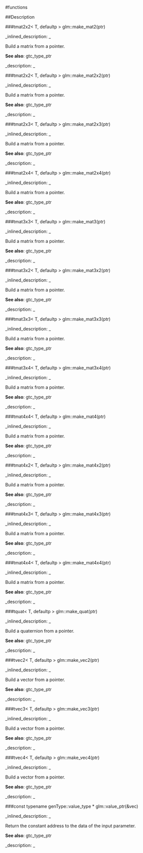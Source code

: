 #functions


<!--
_visible: True_
_advanced: False_
-->

##Description





<!----------------------------------------------------------------------------->

###tmat2x2< T, defaultp > glm::make_mat2(ptr)

<!--
_syntax: glm::make_mat2(ptr)_
_name: glm::make_mat2_
_returns: tmat2x2< T, defaultp >_
_returns_description: _
_parameters: const T *const ptr_
_version_started: 0.10.0_
_version_deprecated: _
_summary: _
_constant: False_
_static: False_
_visible: True_
_advanced: False_
-->

_inlined_description: _

Build a matrix from a pointer.

**See also**: gtc_type_ptr





_description: _







<!----------------------------------------------------------------------------->

###tmat2x2< T, defaultp > glm::make_mat2x2(ptr)

<!--
_syntax: glm::make_mat2x2(ptr)_
_name: glm::make_mat2x2_
_returns: tmat2x2< T, defaultp >_
_returns_description: _
_parameters: const T *const ptr_
_version_started: 0.10.0_
_version_deprecated: _
_summary: _
_constant: False_
_static: False_
_visible: True_
_advanced: False_
-->

_inlined_description: _

Build a matrix from a pointer.

**See also**: gtc_type_ptr





_description: _







<!----------------------------------------------------------------------------->

###tmat2x3< T, defaultp > glm::make_mat2x3(ptr)

<!--
_syntax: glm::make_mat2x3(ptr)_
_name: glm::make_mat2x3_
_returns: tmat2x3< T, defaultp >_
_returns_description: _
_parameters: const T *const ptr_
_version_started: 0.10.0_
_version_deprecated: _
_summary: _
_constant: False_
_static: False_
_visible: True_
_advanced: False_
-->

_inlined_description: _

Build a matrix from a pointer.

**See also**: gtc_type_ptr





_description: _







<!----------------------------------------------------------------------------->

###tmat2x4< T, defaultp > glm::make_mat2x4(ptr)

<!--
_syntax: glm::make_mat2x4(ptr)_
_name: glm::make_mat2x4_
_returns: tmat2x4< T, defaultp >_
_returns_description: _
_parameters: const T *const ptr_
_version_started: 0.10.0_
_version_deprecated: _
_summary: _
_constant: False_
_static: False_
_visible: True_
_advanced: False_
-->

_inlined_description: _

Build a matrix from a pointer.

**See also**: gtc_type_ptr





_description: _







<!----------------------------------------------------------------------------->

###tmat3x3< T, defaultp > glm::make_mat3(ptr)

<!--
_syntax: glm::make_mat3(ptr)_
_name: glm::make_mat3_
_returns: tmat3x3< T, defaultp >_
_returns_description: _
_parameters: const T *const ptr_
_version_started: 0.10.0_
_version_deprecated: _
_summary: _
_constant: False_
_static: False_
_visible: True_
_advanced: False_
-->

_inlined_description: _

Build a matrix from a pointer.

**See also**: gtc_type_ptr





_description: _







<!----------------------------------------------------------------------------->

###tmat3x2< T, defaultp > glm::make_mat3x2(ptr)

<!--
_syntax: glm::make_mat3x2(ptr)_
_name: glm::make_mat3x2_
_returns: tmat3x2< T, defaultp >_
_returns_description: _
_parameters: const T *const ptr_
_version_started: 0.10.0_
_version_deprecated: _
_summary: _
_constant: False_
_static: False_
_visible: True_
_advanced: False_
-->

_inlined_description: _

Build a matrix from a pointer.

**See also**: gtc_type_ptr





_description: _







<!----------------------------------------------------------------------------->

###tmat3x3< T, defaultp > glm::make_mat3x3(ptr)

<!--
_syntax: glm::make_mat3x3(ptr)_
_name: glm::make_mat3x3_
_returns: tmat3x3< T, defaultp >_
_returns_description: _
_parameters: const T *const ptr_
_version_started: 0.10.0_
_version_deprecated: _
_summary: _
_constant: False_
_static: False_
_visible: True_
_advanced: False_
-->

_inlined_description: _

Build a matrix from a pointer.

**See also**: gtc_type_ptr





_description: _







<!----------------------------------------------------------------------------->

###tmat3x4< T, defaultp > glm::make_mat3x4(ptr)

<!--
_syntax: glm::make_mat3x4(ptr)_
_name: glm::make_mat3x4_
_returns: tmat3x4< T, defaultp >_
_returns_description: _
_parameters: const T *const ptr_
_version_started: 0.10.0_
_version_deprecated: _
_summary: _
_constant: False_
_static: False_
_visible: True_
_advanced: False_
-->

_inlined_description: _

Build a matrix from a pointer.

**See also**: gtc_type_ptr





_description: _







<!----------------------------------------------------------------------------->

###tmat4x4< T, defaultp > glm::make_mat4(ptr)

<!--
_syntax: glm::make_mat4(ptr)_
_name: glm::make_mat4_
_returns: tmat4x4< T, defaultp >_
_returns_description: _
_parameters: const T *const ptr_
_version_started: 0.10.0_
_version_deprecated: _
_summary: _
_constant: False_
_static: False_
_visible: True_
_advanced: False_
-->

_inlined_description: _

Build a matrix from a pointer.

**See also**: gtc_type_ptr





_description: _







<!----------------------------------------------------------------------------->

###tmat4x2< T, defaultp > glm::make_mat4x2(ptr)

<!--
_syntax: glm::make_mat4x2(ptr)_
_name: glm::make_mat4x2_
_returns: tmat4x2< T, defaultp >_
_returns_description: _
_parameters: const T *const ptr_
_version_started: 0.10.0_
_version_deprecated: _
_summary: _
_constant: False_
_static: False_
_visible: True_
_advanced: False_
-->

_inlined_description: _

Build a matrix from a pointer.

**See also**: gtc_type_ptr





_description: _







<!----------------------------------------------------------------------------->

###tmat4x3< T, defaultp > glm::make_mat4x3(ptr)

<!--
_syntax: glm::make_mat4x3(ptr)_
_name: glm::make_mat4x3_
_returns: tmat4x3< T, defaultp >_
_returns_description: _
_parameters: const T *const ptr_
_version_started: 0.10.0_
_version_deprecated: _
_summary: _
_constant: False_
_static: False_
_visible: True_
_advanced: False_
-->

_inlined_description: _

Build a matrix from a pointer.

**See also**: gtc_type_ptr





_description: _







<!----------------------------------------------------------------------------->

###tmat4x4< T, defaultp > glm::make_mat4x4(ptr)

<!--
_syntax: glm::make_mat4x4(ptr)_
_name: glm::make_mat4x4_
_returns: tmat4x4< T, defaultp >_
_returns_description: _
_parameters: const T *const ptr_
_version_started: 0.10.0_
_version_deprecated: _
_summary: _
_constant: False_
_static: False_
_visible: True_
_advanced: False_
-->

_inlined_description: _

Build a matrix from a pointer.

**See also**: gtc_type_ptr





_description: _







<!----------------------------------------------------------------------------->

###tquat< T, defaultp > glm::make_quat(ptr)

<!--
_syntax: glm::make_quat(ptr)_
_name: glm::make_quat_
_returns: tquat< T, defaultp >_
_returns_description: _
_parameters: const T *const ptr_
_version_started: 0.10.0_
_version_deprecated: _
_summary: _
_constant: False_
_static: False_
_visible: True_
_advanced: False_
-->

_inlined_description: _

Build a quaternion from a pointer.

**See also**: gtc_type_ptr





_description: _







<!----------------------------------------------------------------------------->

###tvec2< T, defaultp > glm::make_vec2(ptr)

<!--
_syntax: glm::make_vec2(ptr)_
_name: glm::make_vec2_
_returns: tvec2< T, defaultp >_
_returns_description: _
_parameters: const T *const ptr_
_version_started: 0.10.0_
_version_deprecated: _
_summary: _
_constant: False_
_static: False_
_visible: True_
_advanced: False_
-->

_inlined_description: _

Build a vector from a pointer.

**See also**: gtc_type_ptr





_description: _







<!----------------------------------------------------------------------------->

###tvec3< T, defaultp > glm::make_vec3(ptr)

<!--
_syntax: glm::make_vec3(ptr)_
_name: glm::make_vec3_
_returns: tvec3< T, defaultp >_
_returns_description: _
_parameters: const T *const ptr_
_version_started: 0.10.0_
_version_deprecated: _
_summary: _
_constant: False_
_static: False_
_visible: True_
_advanced: False_
-->

_inlined_description: _

Build a vector from a pointer.

**See also**: gtc_type_ptr





_description: _







<!----------------------------------------------------------------------------->

###tvec4< T, defaultp > glm::make_vec4(ptr)

<!--
_syntax: glm::make_vec4(ptr)_
_name: glm::make_vec4_
_returns: tvec4< T, defaultp >_
_returns_description: _
_parameters: const T *const ptr_
_version_started: 0.10.0_
_version_deprecated: _
_summary: _
_constant: False_
_static: False_
_visible: True_
_advanced: False_
-->

_inlined_description: _

Build a vector from a pointer.

**See also**: gtc_type_ptr





_description: _







<!----------------------------------------------------------------------------->

###const typename genType::value_type * glm::value_ptr(&vec)

<!--
_syntax: glm::value_ptr(&vec)_
_name: glm::value_ptr_
_returns: const typename genType::value_type *_
_returns_description: _
_parameters: const genType &vec_
_version_started: 0.10.0_
_version_deprecated: _
_summary: _
_constant: False_
_static: False_
_visible: True_
_advanced: False_
-->

_inlined_description: _

Return the constant address to the data of the input parameter.

**See also**: gtc_type_ptr





_description: _







<!----------------------------------------------------------------------------->

